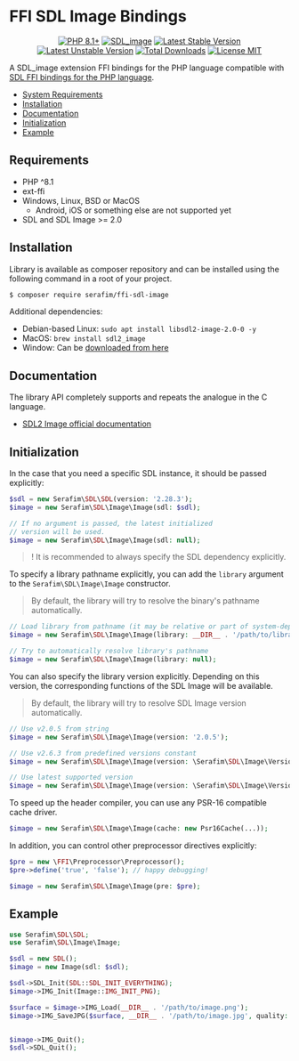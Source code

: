 # FFI SDL Image Bindings

<p align="center">
    <a href="https://packagist.org/packages/serafim/ffi-sdl-image"><img src="https://poser.pugx.org/serafim/ffi-sdl-image/require/php?style=for-the-badge" alt="PHP 8.1+"></a>
    <a href="https://github.com/libsdl-org/SDL_image"><img src="https://img.shields.io/badge/SDL_image-2.6.3-132B48.svg?style=for-the-badge&logo=c%2b%2b" alt="SDL_image"></a>
    <a href="https://packagist.org/packages/serafim/ffi-sdl-image"><img src="https://poser.pugx.org/serafim/ffi-sdl-image/version?style=for-the-badge" alt="Latest Stable Version"></a>
    <a href="https://packagist.org/packages/serafim/ffi-sdl-image"><img src="https://poser.pugx.org/serafim/ffi-sdl-image/v/unstable?style=for-the-badge" alt="Latest Unstable Version"></a>
    <a href="https://packagist.org/packages/serafim/ffi-sdl-image"><img src="https://poser.pugx.org/serafim/ffi-sdl-image/downloads?style=for-the-badge" alt="Total Downloads"></a>
    <a href="https://raw.githubusercontent.com/serafim/ffi-sdl-image/master/LICENSE.md"><img src="https://poser.pugx.org/serafim/ffi-sdl-image/license?style=for-the-badge" alt="License MIT"></a>
</p>

A SDL_image extension FFI bindings for the PHP language compatible with [SDL FFI bindings for the PHP language](https://github.com/SerafimArts/ffi-sdl).

- [System Requirements](#requirements)
- [Installation](#installation)
- [Documentation](#documentation)
- [Initialization](#initialization)
- [Example](#example)

## Requirements

- PHP ^8.1
- ext-ffi
- Windows, Linux, BSD or MacOS
    - Android, iOS or something else are not supported yet
- SDL and SDL Image >= 2.0

## Installation

Library is available as composer repository and can be 
installed using the following command in a root of your project.

```bash
$ composer require serafim/ffi-sdl-image
```

Additional dependencies:
  - Debian-based Linux: `sudo apt install libsdl2-image-2.0-0 -y`
  - MacOS: `brew install sdl2_image`
  - Window: Can be [downloaded from here](https://github.com/libsdl-org/SDL_image/releases)

## Documentation

The library API completely supports and repeats the analogue in the C language.

- [SDL2 Image official documentation](https://www.libsdl.org/projects/SDL_image/docs/index.html)

## Initialization

In the case that you need a specific SDL instance, it should be passed 
explicitly:

```php
$sdl = new Serafim\SDL\SDL(version: '2.28.3');
$image = new Serafim\SDL\Image\Image(sdl: $sdl);

// If no argument is passed, the latest initialized
// version will be used.
$image = new Serafim\SDL\Image\Image(sdl: null);
```

> ! It is recommended to always specify the SDL dependency explicitly.

To specify a library pathname explicitly, you can add the `library` argument to
the `Serafim\SDL\Image\Image` constructor.

> By default, the library will try to resolve the binary's pathname automatically.

```php
// Load library from pathname (it may be relative or part of system-dependent path)
$image = new Serafim\SDL\Image\Image(library: __DIR__ . '/path/to/library.so');

// Try to automatically resolve library's pathname
$image = new Serafim\SDL\Image\Image(library: null);
```

You can also specify the library version explicitly. Depending on this version,
the corresponding functions of the SDL Image will be available.

> By default, the library will try to resolve SDL Image version automatically.

```php
// Use v2.0.5 from string
$image = new Serafim\SDL\Image\Image(version: '2.0.5');

// Use v2.6.3 from predefined versions constant
$image = new Serafim\SDL\Image\Image(version: \Serafim\SDL\Image\Version::V2_6_3);

// Use latest supported version
$image = new Serafim\SDL\Image\Image(version: \Serafim\SDL\Image\Version::LATEST);
```

To speed up the header compiler, you can use any PSR-16 compatible cache driver.

```php
$image = new Serafim\SDL\Image\Image(cache: new Psr16Cache(...));
```

In addition, you can control other preprocessor directives explicitly:

```php
$pre = new \FFI\Preprocessor\Preprocessor();
$pre->define('true', 'false'); // happy debugging!

$image = new Serafim\SDL\Image\Image(pre: $pre);
```

## Example

```php
use Serafim\SDL\SDL;
use Serafim\SDL\Image\Image;

$sdl = new SDL();
$image = new Image(sdl: $sdl);

$sdl->SDL_Init(SDL::SDL_INIT_EVERYTHING);
$image->IMG_Init(Image::IMG_INIT_PNG);

$surface = $image->IMG_Load(__DIR__ . '/path/to/image.png');
$image->IMG_SaveJPG($surface, __DIR__ . '/path/to/image.jpg', quality: 80);


$image->IMG_Quit();
$sdl->SDL_Quit();
```
